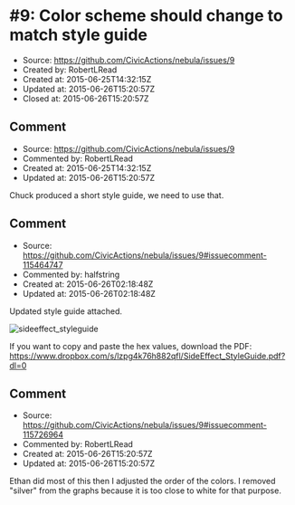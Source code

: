 # #9: Color scheme should change to match style guide

* Source: https://github.com/CivicActions/nebula/issues/9
* Created by: RobertLRead
* Created at: 2015-06-25T14:32:15Z
* Updated at: 2015-06-26T15:20:57Z
* Closed at: 2015-06-26T15:20:57Z


## Comment

* Source: https://github.com/CivicActions/nebula/issues/9
* Commented by: RobertLRead
* Created at: 2015-06-25T14:32:15Z
* Updated at: 2015-06-26T15:20:57Z

Chuck produced a short style guide, we need to use that.


## Comment

* Source: https://github.com/CivicActions/nebula/issues/9#issuecomment-115464747
* Commented by: halfstring
* Created at: 2015-06-26T02:18:48Z
* Updated at: 2015-06-26T02:18:48Z

Updated style guide attached.

![sideeffect_styleguide](https://cloud.githubusercontent.com/assets/13037646/8369454/d299f4a6-1b6e-11e5-8135-918760f9dbad.png)

If you want to copy and paste the hex values, download the PDF: https://www.dropbox.com/s/lzpg4k76h882qfl/SideEffect_StyleGuide.pdf?dl=0


## Comment

* Source: https://github.com/CivicActions/nebula/issues/9#issuecomment-115726964
* Commented by: RobertLRead
* Created at: 2015-06-26T15:20:57Z
* Updated at: 2015-06-26T15:20:57Z

Ethan did most of this then I adjusted the order of the colors. I removed &quot;silver&quot; from the graphs because it is too close to white for that purpose.


